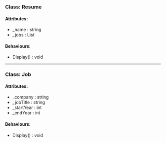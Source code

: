 ### Class: Resume

#### Attributes:
* _name : string
* _jobs : List<Job>

#### Behaviours:
* Display() : void

---

### Class: Job

#### Attributes:
* _company : string
* _jobTitle : string
* _startYear : int
* _endYear : int

#### Behaviours:
* Display() : void